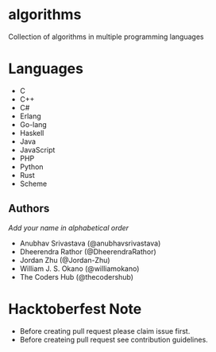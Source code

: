 # algorithms
Collection of algorithms in multiple programming languages

# Languages
- C
- C++
- C#
- Erlang
- Go-lang
- Haskell
- Java
- JavaScript
- PHP
- Python
- Rust
- Scheme

## Authors
  *Add your name in alphabetical order*
- Anubhav Srivastava (@anubhavsrivastava)
- Dheerendra Rathor (@DheerendraRathor)
- Jordan Zhu (@Jordan-Zhu)
- William J. S. Okano (@williamokano)
- The Coders Hub (@thecodershub)

# Hacktoberfest Note
- Before creating pull request please claim issue first.
- Before createing pull request see contribution guidelines.
